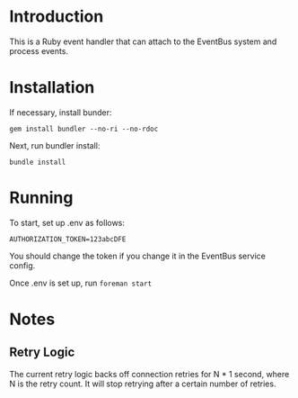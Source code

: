 # Introduction

This is a Ruby event handler that can attach to the EventBus system and process events.

# Installation

If necessary, install bunder:

```
gem install bundler --no-ri --no-rdoc
```

Next, run bundler install:

```
bundle install
```

# Running

To start, set up .env as follows:

```
AUTHORIZATION_TOKEN=123abcDFE
```

You should change the token if you change it in the EventBus service config.

Once .env is set up, run `foreman start`

# Notes

## Retry Logic

The current retry logic backs off connection retries for N * 1 second, where N is the retry count. It will stop retrying after a certain number of retries.

